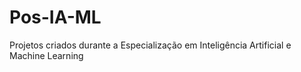 # Pos-IA-ML
Projetos criados durante a Especialização em Inteligência Artificial e Machine Learning
